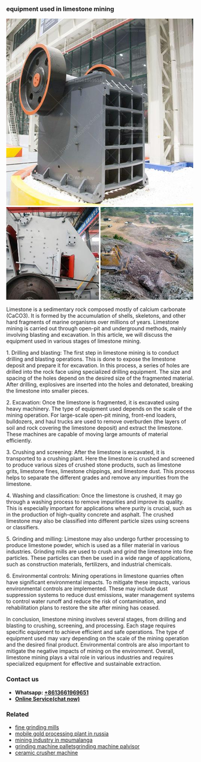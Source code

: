 <h3>equipment used in limestone mining</h3><img src='1704951717.jpg' alt=''><p>Limestone is a sedimentary rock composed mostly of calcium carbonate (CaCO3). It is formed by the accumulation of shells, skeletons, and other hard fragments of marine organisms over millions of years. Limestone mining is carried out through open-pit and underground methods, mainly involving blasting and excavation. In this article, we will discuss the equipment used in various stages of limestone mining.</p><p>1. Drilling and blasting: The first step in limestone mining is to conduct drilling and blasting operations. This is done to expose the limestone deposit and prepare it for excavation. In this process, a series of holes are drilled into the rock face using specialized drilling equipment. The size and spacing of the holes depend on the desired size of the fragmented material. After drilling, explosives are inserted into the holes and detonated, breaking the limestone into smaller pieces.</p><p>2. Excavation: Once the limestone is fragmented, it is excavated using heavy machinery. The type of equipment used depends on the scale of the mining operation. For large-scale open-pit mining, front-end loaders, bulldozers, and haul trucks are used to remove overburden (the layers of soil and rock covering the limestone deposit) and extract the limestone. These machines are capable of moving large amounts of material efficiently.</p><p>3. Crushing and screening: After the limestone is excavated, it is transported to a crushing plant. Here the limestone is crushed and screened to produce various sizes of crushed stone products, such as limestone grits, limestone fines, limestone chippings, and limestone dust. This process helps to separate the different grades and remove any impurities from the limestone.</p><p>4. Washing and classification: Once the limestone is crushed, it may go through a washing process to remove impurities and improve its quality. This is especially important for applications where purity is crucial, such as in the production of high-quality concrete and asphalt. The crushed limestone may also be classified into different particle sizes using screens or classifiers.</p><p>5. Grinding and milling: Limestone may also undergo further processing to produce limestone powder, which is used as a filler material in various industries. Grinding mills are used to crush and grind the limestone into fine particles. These particles can then be used in a wide range of applications, such as construction materials, fertilizers, and industrial chemicals.</p><p>6. Environmental controls: Mining operations in limestone quarries often have significant environmental impacts. To mitigate these impacts, various environmental controls are implemented. These may include dust suppression systems to reduce dust emissions, water management systems to control water runoff and reduce the risk of contamination, and rehabilitation plans to restore the site after mining has ceased.</p><p>In conclusion, limestone mining involves several stages, from drilling and blasting to crushing, screening, and processing. Each stage requires specific equipment to achieve efficient and safe operations. The type of equipment used may vary depending on the scale of the mining operation and the desired final product. Environmental controls are also important to mitigate the negative impacts of mining on the environment. Overall, limestone mining plays a vital role in various industries and requires specialized equipment for effective and sustainable extraction.</p><h3>Contact us</h3><ul><li><strong>Whatsapp:&nbsp;<a href="https://wa.me/8613661969651">+8613661969651</a></strong></li><li><a href="https://swt.shibang-china.com/?git&amp;zhl&amp;equipment used in limestone mining"><strong>Online Service(chat now)</strong></a></li></ul><h3>Related</h3><ul><li><a href='fine grinding mills.md'>fine grinding mills</a></li><li><a href='mobile gold processing plant in russia.md'>mobile gold processing plant in russia</a></li><li><a href='mining industry in mpumalanga.md'>mining industry in mpumalanga</a></li><li><a href='grinding machine palletsgrinding machine palvisor.md'>grinding machine palletsgrinding machine palvisor</a></li><li><a href='ceramic crusher machine.md'>ceramic crusher machine</a></li></ul>